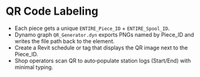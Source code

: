 
# QR Code Labeling

- Each piece gets a unique `ENTIRE_Piece_ID` + `ENTIRE_Spool_ID`.
- Dynamo graph `QR_Generator.dyn` exports PNGs named by Piece_ID and writes the file path back to the element.
- Create a Revit schedule or tag that displays the QR image next to the Piece_ID.
- Shop operators scan QR to auto‑populate station logs (Start/End) with minimal typing.
